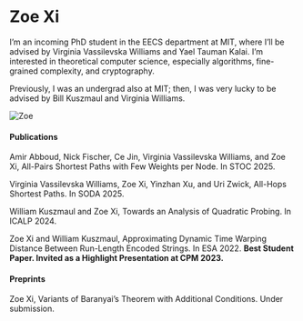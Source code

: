 # Zoe Xi

I’m an incoming PhD student in the EECS department at MIT, where I’ll
be advised by Virginia Vassilevska Williams and Yael Tauman Kalai. I’m
interested in theoretical computer science, especially algorithms,
fine-grained complexity, and cryptography.

Previously, I was an undergrad also at MIT; then, I was very lucky to be
advised by Bill Kuszmaul and Virginia Williams.

![Zoe](https://drive.google.com/file/d/1DcHEDGpS1RVooIaw9k2fnieBCVxemAzo/view?usp=sharing)

#### Publications

Amir Abboud, Nick Fischer, Ce Jin, Virginia Vassilevska Williams, and
Zoe Xi, All-Pairs Shortest Paths with Few Weights per Node. In
STOC 2025.

Virginia Vassilevska Williams, Zoe Xi, Yinzhan Xu, and Uri Zwick,
All-Hops Shortest Paths. In SODA 2025.

William Kuszmaul and Zoe Xi, Towards an Analysis of Quadratic
Probing. In ICALP 2024.

Zoe Xi and William Kuszmaul, Approximating Dynamic Time Warping
Distance Between Run-Length Encoded Strings. In ESA 2022.
**Best Student Paper. Invited as a Highlight Presentation at CPM 2023.**

#### Preprints

Zoe Xi, Variants of Baranyai’s Theorem with Additional
Conditions. Under submission.





